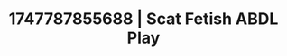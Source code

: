 ---
categories:
- Fantasy lover
- Retro fantasy play
- Face fucking
- Intimate rituals
- Athlete
image: /assets/images/1747787855688.jpg
layout: post
seo:
  description: Featured content with premium ABDL Play, Scat Fetish. HD images available.
  keywords: ABDL Play, Scat Fetish
  og_image: /assets/images/1747787855688.jpg
  schema_type: VisualArtwork
tags:
- ABDL Play
- Scat Fetish
- '#1747787855688'
title: 1747787855688 | Scat Fetish ABDL Play
---